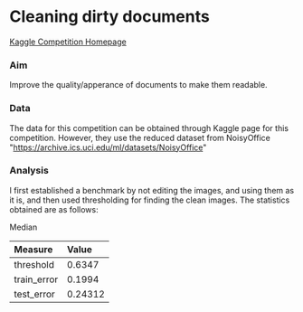 # Cleaning dirty documents
[Kaggle Competition Homepage](https://www.kaggle.com/c/denoising-dirty-documents)

### Aim
Improve the quality/apperance of documents to make them readable.

### Data
The data for this competition can be obtained through Kaggle page for this competition. However, they use the reduced dataset from NoisyOffice "https://archive.ics.uci.edu/ml/datasets/NoisyOffice"

### Analysis

I first established a benchmark by not editing the images, and using them as it is, and then used thresholding for finding the clean images. The statistics obtained are as follows: 

Median

| Measure     | Value            |
| :---------- | :--------------- |
| threshold   | 0.6347           |
| train_error | 0.1994           |
| test_error  | 0.24312          |
